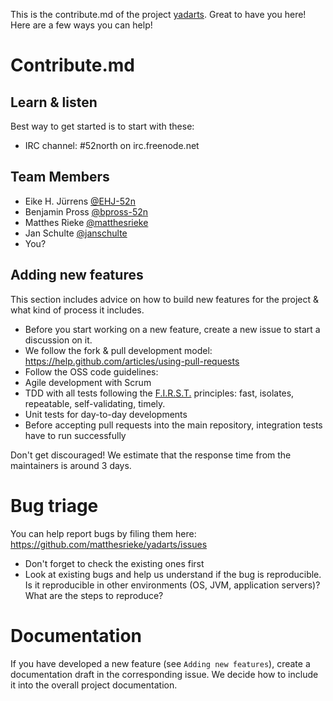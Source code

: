 This is the contribute.md of the project [yadarts](https://github.com/matthesrieke/yadarts). Great to have you here! Here are a few ways you can help!

# Contribute.md

## Learn & listen
Best way to get started is to start with these:

* IRC channel:  #52north on irc.freenode.net

## Team Members
* Eike H. Jürrens [@EHJ-52n](https://github.com/EHJ-52n)
* Benjamin Pross [@bpross-52n](https://github.com/bpross-52n)
* Matthes Rieke [@matthesrieke](https://github.com/matthesrieke)
* Jan Schulte [@janschulte](https://github.com/janschulte)
* You?

## Adding new features

This section includes advice on how to build new features for the project & what kind of process it includes. 

* Before you start working on a new feature, create a new issue to start a discussion on it.
* We follow the fork & pull development model: <https://help.github.com/articles/using-pull-requests>
* Follow the OSS code guidelines:
 * Agile development with Scrum
 * TDD with all tests following the [F.I.R.S.T.](http://agileinaflash.blogspot.de/2009/02/first.html) principles: fast, isolates, repeatable, self-validating, timely.
  * Unit tests for day-to-day developments
  * Before accepting pull requests into the main repository, integration tests have to run successfully 

Don't get discouraged! We estimate that the response time from the maintainers is around 3 days.

# Bug triage

You can help report bugs by filing them here: <https://github.com/matthesrieke/yadarts/issues>

* Don't forget to check the existing ones first
* Look at existing bugs and help us understand if the bug is reproducible. Is it reproducible in other environments (OS, JVM, application servers)? What are the steps to reproduce? 

# Documentation

If you have developed a new feature (see `Adding new features`), create
a documentation draft in the corresponding issue. We decide how to
include it into the overall project documentation.

